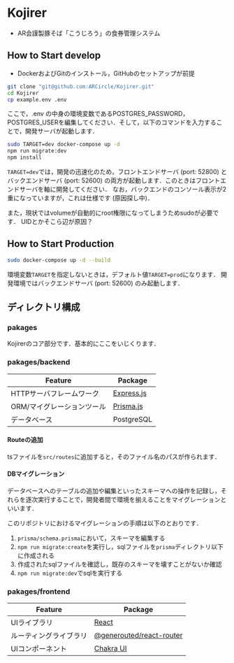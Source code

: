 # Kojirer
- AR会謹製豚そば「こうじろう」の食券管理システム

## How to Start develop
- DockerおよびGitのインストール，GitHubのセットアップが前提
```bash
git clone "git@github.com:ARCircle/Kojirer.git"
cd Kojirer
cp example.env .env
```
ここで，.env の中身の環境変数であるPOSTGRES_PASSWORD，POSTGRES_USERを編集してください．そして，以下のコマンドを入力することで，開発サーバが起動します．
```bash
sudo TARGET=dev docker-compose up -d
npm run migrate:dev
npm install
```

`TARGET=dev`では，開発の迅速化のため，フロントエンドサーバ (port: 52800) とバックエンドサーバ (port: 52600) の両方が起動します．このときはフロントエンドサーバを軸に開発してください．
なお，バックエンドのコンソール表示が2重になっていますが，これは仕様です (原因探し中)．

また，現状ではvolumeが自動的にroot権限になってしまうためsudoが必要です．
UIDとかそこら辺が原因？

## How to Start Production
```bash
sudo docker-compose up -d --build
```

環境変数`TARGET`を指定しないときは，デフォルト値`TARGET=prod`になります．
開発環境ではバックエンドサーバ (port: 52600) のみ起動します．

## ディレクトリ構成
### pakages
Kojirerのコア部分です．基本的にここをいじくります．

### pakages/backend
| Feature | Package |
| -- | -- |
| HTTPサーバフレームワーク | [Express.js](https://expressjs.com/ja/) |
| ORM/マイグレーションツール | [Prisma.js](https://www.prisma.io/) |
| データベース | PostgreSQL |

#### Routeの追加
tsファイルを`src/routes`に追加すると，そのファイル名のパスが作られます．

#### DBマイグレーション
データベースへのテーブルの追加や編集といったスキーマへの操作を記録し，それらを逐次実行することで，開発者間で環境を揃えることをマイグレーションといいます．

このリポジトリにおけるマイグレーションの手順は以下のとおりです．
1. `prisma/schema.prisma`において，スキーマを編集する
2. `npm run migrate:create`を実行し，sqlファイルを`prisma`ディレクトリ以下に作成される
3. 作成されたsqlファイルを確認し，既存のスキーマを壊すことがないか確認
4. `npm run migrate:dev`でsqlを実行する

### pakages/frontend
| Feature | Package |
| -- | -- |
| UIライブラリ | [React](https://ja.react.dev/) |
| ルーティングライブラリ | [@generouted/react-router](https://github.com/oedotme/generouted) |
| UIコンポーネント | [Chakra UI](https://chakra-ui.com/) |
